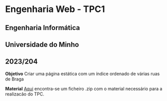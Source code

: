 # Engenharia Web - TPC1

## Engenharia Informática 
## Universidade do Minho 
## 2023/204

**Objetivo** 
Criar uma página estática com um índice ordenado de várias ruas de Braga

**Material** 
[Aqui](https://epl.di.uminho.pt/~jcr/AULAS/EngWeb2024/semana1/MapaRuas-materialBase.zip) encontra-se um ficheiro .zip com o material necessário para a realizacão do TPC.
